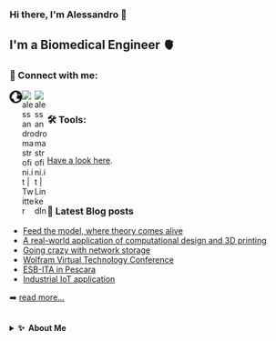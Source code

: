 ### Hi there, I'm Alessandro 👋

## I'm a Biomedical Engineer 🫀

### 🔗 Connect with me:

[<img align="left" alt="alessandromastrofini.it" width="22px" src="https://raw.githubusercontent.com/iconic/open-iconic/master/svg/globe.svg" />](https://alessandromastrofini.it)
[<img align="left" alt="alessandromastrofini.it | Twitter" width="22px" src="https://cdn.jsdelivr.net/npm/simple-icons@v3/icons/twitter.svg" />](https://twitter.com/alessandro_mstr)
[<img align="left" alt="alessandromastrofini.it | LinkedIn" width="22px" src="https://cdn.jsdelivr.net/npm/simple-icons@v3/icons/linkedin.svg" />](https://www.linkedin.com/in/alessandro-mastrofini/)

<br />

### 🛠 Tools:
<br>

[Have a look here](https://alessandromastrofini.it/topics-2/).


<br><br>

### 📕  Latest Blog posts
<!-- BLOG-POST-LIST:START -->
- [Feed the model, where theory comes alive](https://alessandromastrofini.it/2025/04/05/feed-the-model-where-theory-comes-alive/)
- [A real-world application of computational design and  3D printing](https://alessandromastrofini.it/2025/03/30/real-world-application-computational-design-3d-printing/)
- [Going crazy with network storage](https://alessandromastrofini.it/2024/12/15/going-crazy-with-network-drives-storage/)
- [Wolfram Virtual Technology Conference](https://alessandromastrofini.it/2024/11/04/wolfram-virtual-technology-conference/)
- [ESB-ITA in Pescara](https://alessandromastrofini.it/2024/10/05/esb-ita-in-pescara/)
- [Industrial IoT application](https://alessandromastrofini.it/2024/08/12/industrial-iot-application/)
<!-- BLOG-POST-LIST:END -->
➡️ [read more...](https://alessandromastrofini.it)

<br>

<details>
  <summary><b>✨&nbsp;&nbsp;About&nbsp;Me</b></summary>
  <br/>
  
  I am a Biomedical Engineer. 
  
  I'm from Rome, Italy.
</details>  

